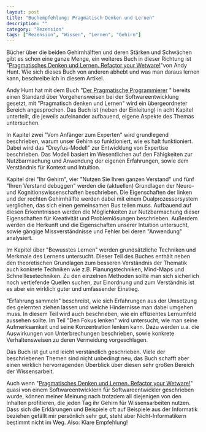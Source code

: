 ```yaml
---
layout: post
title: "Buchempfehlung: Pragmatisch Denken und Lernen"
description: ""
category: "Rezension"
tags: ["Rezension", "Wissen", "Lernen", "Gehirn"]
---
```


Bücher über die beiden Gehirnhälften und deren Stärken und Schwächen gibt es schon eine ganze Menge, ein weiteres Buch in dieser Richtung  ist "<a href="http://www.amazon.de/gp/product/3446416439/ref=as_li_ss_tl?ie=UTF8&amp;tag=wwwnilsloewed-21&amp;linkCode=as2&amp;camp=1638&amp;creative=19454&amp;creativeASIN=3446416439">Pragmatisches Denken und Lernen. Refactor your Wetware!</a>"von Andy Hunt. Wie sich dieses Buch von anderen abhebt und was man daraus lernen kann, beschreibe ich in diesem Artikel.

Andy Hunt hat mit dem Buch "<a href="http://www.amazon.de/gp/product/3446223096/ref=as_li_ss_tl?ie=UTF8&amp;tag=wwwnilsloewed-21&amp;linkCode=as2&amp;camp=1638&amp;creative=19454&amp;creativeASIN=3446223096">Der Pragmatische Programmierer</a> " bereits einen Standard über Vorgehensweisen bei der Softwareentwicklung gesetzt, mit "Pragmatisch denken und Lernen" wird ein übergeordneter Bereich angesprochen. Das Buch ist (neben der Einleitung) in acht Kapitel unterteilt, die jeweils aufeinander aufbauend, eigene Aspekte des Themas untersuchen.

In Kapitel zwei "Vom Anfänger zum Experten" wird grundlegend beschrieben, warum unser Gehirn so funktioniert, wie es halt funktioniert. Dabei wird das "Dreyfus-Modell" zur Entwicklung von Expertise beschrieben. Das Modell basiert im Wesentlichen auf den Fähigkeiten zur Nutzbarmachung und Anwendung der eigenen Erfahrungen, sowie dem Verständnis für Kontext und Intuition.

Kapitel drei "Ihr Gehirn", vier "Nutzen Sie Ihren ganzen Verstand" und fünf "Ihren Verstand debuggen" werden die (aktuellen) Grundlagen der Neuro- und Kognitionswissenschaften beschrieben. Die Eigenschaften der linken und der rechten Gehirnhälfte werden dabei mit einem Dualprozessorsystem verglichen, das sich einen gemeinsamen Bus teilen muss. Aufbauend auf diesen Erkenntnissen werden die Möglichkeiten zur Nutzbarmachung dieser Eigenschaften für Kreativität und Problemlösungen beschrieben. Außerdem werden die Herkunft und die Eigenschaften unserer Intuition untersucht, sowie gängige Missverständnisse und Fehler bei deren "Anwendung" analysiert.

Im Kapitel über "Bewusstes Lernen" werden grundsätzliche Techniken und Merkmale des Lernens untersucht. Dieser Teil des Buches enthält neben den theoretischen Grundlagen zum besseren Verständnis der Thematik auch konkrete Techniken wie z.B. Planungstechniken, Mind-Maps und Schnelllesetechniken. Zu den einzelnen Methoden sollte man sich sicherlich noch vertiefende Quellen suchen, zur Einordnung und zum Verständnis ist es aber ein wirklich guter und umfassender Einstieg.

"Erfahrung sammeln" beschreibt, wie sich Erfahrungen aus der Umsetzung des gelernten ziehen lassen und welche Hindernisse man dabei umgehen muss. In diesem Teil wird auch beschrieben, wie ein effizientes Lernumfeld aussehen sollte. Im Teil "Den Fokus lenken" wird untersucht, wie man seine Aufmerksamkeit und seine Konzentration lenken kann. Dazu werden u.a. die Auswirkungen von Unterbrechungen beschrieben, sowie konkrete Verhaltensweisen zu deren Vermeidung vorgeschlagen.

Das Buch ist gut und leicht verständlich geschrieben. Viele der beschriebenen Themen sind nicht unbedingt neu, das Buch schafft aber einen wirklich hervorragenden Überblick über diesen sehr großen Bereich der Wissensarbeit.

Auch wenn "<a href="http://www.amazon.de/gp/product/3446416439/ref=as_li_ss_tl?ie=UTF8&amp;tag=wwwnilsloewed-21&amp;linkCode=as2&amp;camp=1638&amp;creative=19454&amp;creativeASIN=3446416439">Pragmatisches Denken und Lernen. Refactor your Wetware!</a>" quasi von einem Softwareentwicklern für Softwareentwickler geschrieben wurde, können meiner Meinung nach trotzdem all diejenigen von den Inhalten profitieren, die jeden Tag ihr Gehirn für Wissensarbeiten nutzen. Dass sich die Erklärungen und Beispiele oft auf Beispiele aus der Informatik beziehen gefällt mir persönlich sehr gut, steht aber Nicht-Informatikern bestimmt nicht im Weg. Also: Klare Empfehlung!
